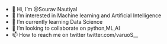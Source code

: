 - 👋 Hi, I’m @Sourav Nautiyal
- 👀 I’m interested in Machine learning and Artificial Intelligence
- 🌱 I’m currently learning Data Science
- 💞️ I’m looking to collaborate on python,ML,AI
- 📫 How to reach me on twitter twitter.com/varuoS__


